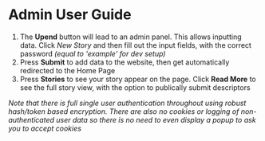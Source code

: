 # Admin User Guide

1. The **Upend** button will lead to an admin panel. This allows inputting data. Click _New Story_ and then fill out the input fields, with the correct password _(equal to 'example' for dev setup)_
2. Press **Submit** to add data to the website, then get automatically redirected to the Home Page
3. Press **Stories** to see your story appear on the page. Click **Read More** to see the full story view, with the option to publically submit descriptors

_Note that there is full single user authentication throughout using robust hash/token based encryption. There are also no cookies or logging of non-authenticated user data so there is no need to even display a popup to ask you to accept cookies_
